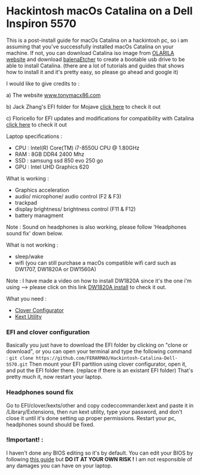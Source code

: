 # Hackintosh macOs Catalina on a Dell Inspiron 5570
This is a post-install guide for macOs Catalina on a hackintosh pc, so i am assuming that you've successfully installed macOs Catalina on your machine. 
If not, you can download Catalina iso image from [OLARILA website](https://www.olarila.com/topic/6278-new-olarila-images/) and download [balenaEtcher](https://www.balena.io/etcher/) to create a bootable usb drive to be able to install Catalina. (there are a lot of tutorials and guides that shows how to install it and it's pretty easy, so please go ahead and google it) 

I would like to give credits to : 

a) The website www.tonymacx86.com 

b) Jack Zhang's EFI folder for Mojave [click here](https://www.youtube.com/watch?v=PZ5cgrZ_jX0&t=1s) to check it out

c) Floricello for EFI updates and modifications for compatibility with Catalina [click here](https://www.tonymacx86.com/threads/success-with-dell-inspiron-5570-macos-catalina-installation-with-and-without-the-dangerous-bios-editing.298391/) to check it out


Laptop specifications :
- CPU : Intel(R) Core(TM) i7-8550U CPU @ 1.80GHz
- RAM : 8GB DDR4 2400 Mhz
- SSD : samsung ssd 850 evo 250 go 
- GPU : Intel UHD Graphics 620


What is working : 
- Graphics acceleration
- audio/ microphone/ audio control (F2 & F3)
- trackpad
- display brightness/ brightness control (F11 & F12)
- battery managment

Note : Sound on headphones is also working, please follow 'Headphones sound fix' down below. 


What is not working : 
- sleep/wake 
- wifi (you can still purchase a macOs compatible wifi card such as DW1707, DW1820A or DW1560A)

Note : I have made a video on how to install DW1820A since it's the one i'm using --> please click on this link [DW1820A install](https://www.youtube.com/watch?v=KttwKmIwOBU&t=20s) to check it out.


What you need : 
- [Clover Configurator](https://www.macupdate.com/app/mac/61090/clover-configurator) 
- [Kext Utility](https://www.hackintoshzone.com/files/file/537-kext-utility-super-speed-edition/)


### EFI and clover configuration
Basically you just have to download the EFI folder by clicking on "clone or download", or you can open your terminal and type the following command :
``` git clone https://github.com/FERARMAO/Hackintosh-Catalina-Dell-5570.git ```
Then mount your EFI partition using clover configurator, open it, and put the EFI folder there. (replace if there is an existant EFI folder)
That's pretty much it, now restart your laptop.


### Headphones sound fix
Go to EFI/clover/kexts/other and copy codeccommander.kext and paste it in /Library/Extensions, then run kext utility, type your password, and don't close it until it's done setting up proper permissions.
Restart your pc, headphones sound should be fixed. 


### !Important! : 
I haven't done any BIOS editing so it's by default.
You can edit your BIOS by following [this guide](https://www.tonymacx86.com/threads/success-with-dell-inspiron-5570-macos-catalina-installation-with-and-without-the-dangerous-bios-editing.298391/) but **DO IT AT YOUR OWN RISK !** I am not responsible of any damages you can have on your laptop.














